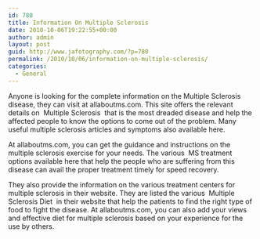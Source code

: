 ```yaml
---
id: 780
title: Information On Multiple Sclerosis
date: 2010-10-06T19:22:55+00:00
author: admin
layout: post
guid: http://www.jafotography.com/?p=780
permalink: /2010/10/06/information-on-multiple-sclerosis/
categories:
  - General
---
```

Anyone is looking for the complete information on the Multiple Sclerosis disease, they can visit at allaboutms.com. This site offers the relevant details on &nbsp;Multiple Sclerosis&nbsp; that is the most dreaded disease and help the affected people to know the options to come out of the problem. Many useful multiple sclerosis articles and symptoms also available here. 

At allaboutms.com, you can get the guidance and instructions on the multiple sclerosis exercise for your needs. The various &nbsp;MS treatment&nbsp; options available here that help the people who are suffering from this disease can avail the proper treatment timely for speed recovery.

They also provide the information on the various treatment centers for multiple sclerosis in their website. They are listed the various &nbsp;Multiple Sclerosis Diet&nbsp; in their website that help the patients to find the right type of food to fight the disease. At allaboutms.com, you can also add your views and effective diet for multiple sclerosis based on your experience for the use by others.